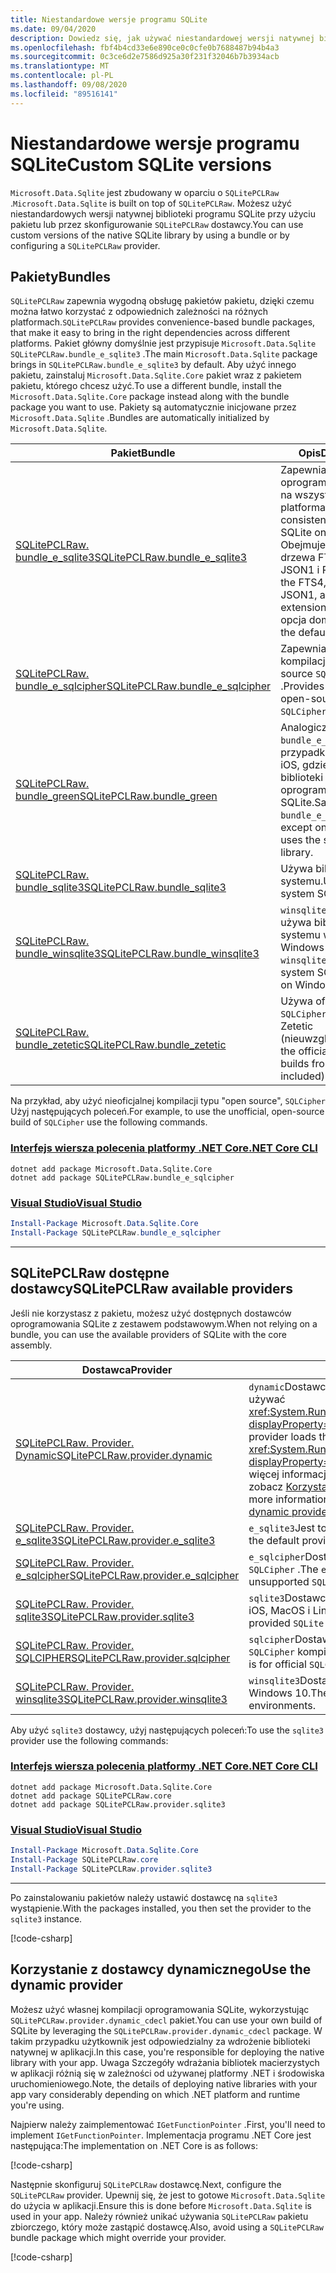 ```yaml
---
title: Niestandardowe wersje programu SQLite
ms.date: 09/04/2020
description: Dowiedz się, jak używać niestandardowej wersji natywnej biblioteki programu SQLite.
ms.openlocfilehash: fbf4b4cd33e6e890ce0c0cfe0b7688487b94b4a3
ms.sourcegitcommit: 0c3ce6d2e7586d925a30f231f32046b7b3934acb
ms.translationtype: MT
ms.contentlocale: pl-PL
ms.lasthandoff: 09/08/2020
ms.locfileid: "89516141"
---
```

# <a name="custom-sqlite-versions"></a><span data-ttu-id="8e35b-103">Niestandardowe wersje programu SQLite</span><span class="sxs-lookup"><span data-stu-id="8e35b-103">Custom SQLite versions</span></span>

<span data-ttu-id="8e35b-104">`Microsoft.Data.Sqlite` jest zbudowany w oparciu o `SQLitePCLRaw` .</span><span class="sxs-lookup"><span data-stu-id="8e35b-104">`Microsoft.Data.Sqlite` is built on top of `SQLitePCLRaw`.</span></span> <span data-ttu-id="8e35b-105">Możesz użyć niestandardowych wersji natywnej biblioteki programu SQLite przy użyciu pakietu lub przez skonfigurowanie `SQLitePCLRaw` dostawcy.</span><span class="sxs-lookup"><span data-stu-id="8e35b-105">You can use custom versions of the native SQLite library by using a bundle or by configuring a `SQLitePCLRaw` provider.</span></span>

## <a name="bundles"></a><span data-ttu-id="8e35b-106">Pakiety</span><span class="sxs-lookup"><span data-stu-id="8e35b-106">Bundles</span></span>

<span data-ttu-id="8e35b-107">`SQLitePCLRaw` zapewnia wygodną obsługę pakietów pakietu, dzięki czemu można łatwo korzystać z odpowiednich zależności na różnych platformach.</span><span class="sxs-lookup"><span data-stu-id="8e35b-107">`SQLitePCLRaw` provides convenience-based bundle packages, that make it easy to bring in the right dependencies across different platforms.</span></span> <span data-ttu-id="8e35b-108">Pakiet główny domyślnie jest przypisuje `Microsoft.Data.Sqlite` `SQLitePCLRaw.bundle_e_sqlite3` .</span><span class="sxs-lookup"><span data-stu-id="8e35b-108">The main `Microsoft.Data.Sqlite` package brings in `SQLitePCLRaw.bundle_e_sqlite3` by default.</span></span> <span data-ttu-id="8e35b-109">Aby użyć innego pakietu, zainstaluj `Microsoft.Data.Sqlite.Core` pakiet wraz z pakietem pakietu, którego chcesz użyć.</span><span class="sxs-lookup"><span data-stu-id="8e35b-109">To use a different bundle, install the `Microsoft.Data.Sqlite.Core` package instead along with the bundle package you want to use.</span></span> <span data-ttu-id="8e35b-110">Pakiety są automatycznie inicjowane przez `Microsoft.Data.Sqlite` .</span><span class="sxs-lookup"><span data-stu-id="8e35b-110">Bundles are automatically initialized by `Microsoft.Data.Sqlite`.</span></span>

| <span data-ttu-id="8e35b-111">Pakiet</span><span class="sxs-lookup"><span data-stu-id="8e35b-111">Bundle</span></span> | <span data-ttu-id="8e35b-112">Opis</span><span class="sxs-lookup"><span data-stu-id="8e35b-112">Description</span></span> |
|--|--|
| [<span data-ttu-id="8e35b-113">SQLitePCLRaw. bundle_e_sqlite3</span><span class="sxs-lookup"><span data-stu-id="8e35b-113">SQLitePCLRaw.bundle_e_sqlite3</span></span>](https://www.nuget.org/packages/SQLitePCLRaw.bundle_e_sqlite3) | <span data-ttu-id="8e35b-114">Zapewnia spójną wersję oprogramowania SQLite na wszystkich platformach.</span><span class="sxs-lookup"><span data-stu-id="8e35b-114">Provides a consistent version of SQLite on all platforms.</span></span> <span data-ttu-id="8e35b-115">Obejmuje rozszerzenia drzewa FTS4, FTS5, JSON1 i R \*.</span><span class="sxs-lookup"><span data-stu-id="8e35b-115">Includes the FTS4, FTS5, JSON1, and R\*Tree extensions.</span></span> <span data-ttu-id="8e35b-116">Jest to opcja domyślna.</span><span class="sxs-lookup"><span data-stu-id="8e35b-116">This is the default.</span></span> |
| [<span data-ttu-id="8e35b-117">SQLitePCLRaw. bundle_e_sqlcipher</span><span class="sxs-lookup"><span data-stu-id="8e35b-117">SQLitePCLRaw.bundle_e_sqlcipher</span></span>](https://www.nuget.org/packages/SQLitePCLRaw.bundle_e_sqlcipher) | <span data-ttu-id="8e35b-118">Zapewnia nieoficjalną kompilację typu open source `SQLCipher` .</span><span class="sxs-lookup"><span data-stu-id="8e35b-118">Provides an unofficial, open-source build of `SQLCipher`.</span></span> |
| [<span data-ttu-id="8e35b-119">SQLitePCLRaw. bundle_green</span><span class="sxs-lookup"><span data-stu-id="8e35b-119">SQLitePCLRaw.bundle_green</span></span>](https://www.nuget.org/packages/SQLitePCLRaw.bundle_green) | <span data-ttu-id="8e35b-120">Analogicznie jak `bundle_e_sqlite3` w przypadku systemu iOS, gdzie używa biblioteki oprogramowania SQLite.</span><span class="sxs-lookup"><span data-stu-id="8e35b-120">Same as `bundle_e_sqlite3`, except on iOS where it uses the system SQLite library.</span></span> |
| [<span data-ttu-id="8e35b-121">SQLitePCLRaw. bundle_sqlite3</span><span class="sxs-lookup"><span data-stu-id="8e35b-121">SQLitePCLRaw.bundle_sqlite3</span></span>](https://www.nuget.org/packages/SQLitePCLRaw.bundle_sqlite3) | <span data-ttu-id="8e35b-122">Używa biblioteki SQLite systemu.</span><span class="sxs-lookup"><span data-stu-id="8e35b-122">Uses the system SQLite library.</span></span> |
| [<span data-ttu-id="8e35b-123">SQLitePCLRaw. bundle_winsqlite3</span><span class="sxs-lookup"><span data-stu-id="8e35b-123">SQLitePCLRaw.bundle_winsqlite3</span></span>](https://www.nuget.org/packages/SQLitePCLRaw.bundle_winsqlite3) | <span data-ttu-id="8e35b-124">`winsqlite3.dll`Program używa biblioteki SQLite systemu w systemie Windows 10.</span><span class="sxs-lookup"><span data-stu-id="8e35b-124">Uses `winsqlite3.dll`, the system SQLite library on Windows 10.</span></span> |
| [<span data-ttu-id="8e35b-125">SQLitePCLRaw. bundle_zetetic</span><span class="sxs-lookup"><span data-stu-id="8e35b-125">SQLitePCLRaw.bundle_zetetic</span></span>](https://www.nuget.org/packages/SQLitePCLRaw.bundle_zetetic) | <span data-ttu-id="8e35b-126">Używa oficjalnych `SQLCipher` kompilacji z Zetetic (nieuwzględnione).</span><span class="sxs-lookup"><span data-stu-id="8e35b-126">Uses the official `SQLCipher` builds from Zetetic (not included).</span></span> |

<span data-ttu-id="8e35b-127">Na przykład, aby użyć nieoficjalnej kompilacji typu "open source", `SQLCipher` Użyj następujących poleceń.</span><span class="sxs-lookup"><span data-stu-id="8e35b-127">For example, to use the unofficial, open-source build of `SQLCipher` use the following commands.</span></span>

### <a name="net-core-cli"></a>[<span data-ttu-id="8e35b-128">Interfejs wiersza polecenia platformy .NET Core</span><span class="sxs-lookup"><span data-stu-id="8e35b-128">.NET Core CLI</span></span>](#tab/netcore-cli)

```dotnetcli
dotnet add package Microsoft.Data.Sqlite.Core
dotnet add package SQLitePCLRaw.bundle_e_sqlcipher
```

### <a name="visual-studio"></a>[<span data-ttu-id="8e35b-129">Visual Studio</span><span class="sxs-lookup"><span data-stu-id="8e35b-129">Visual Studio</span></span>](#tab/visual-studio)

``` PowerShell
Install-Package Microsoft.Data.Sqlite.Core
Install-Package SQLitePCLRaw.bundle_e_sqlcipher
```

---

## <a name="sqlitepclraw-available-providers"></a><span data-ttu-id="8e35b-130">SQLitePCLRaw dostępne dostawcy</span><span class="sxs-lookup"><span data-stu-id="8e35b-130">SQLitePCLRaw available providers</span></span>

<span data-ttu-id="8e35b-131">Jeśli nie korzystasz z pakietu, możesz użyć dostępnych dostawców oprogramowania SQLite z zestawem podstawowym.</span><span class="sxs-lookup"><span data-stu-id="8e35b-131">When not relying on a bundle, you can use the available providers of SQLite with the core assembly.</span></span>

| <span data-ttu-id="8e35b-132">Dostawca</span><span class="sxs-lookup"><span data-stu-id="8e35b-132">Provider</span></span> | <span data-ttu-id="8e35b-133">Opis</span><span class="sxs-lookup"><span data-stu-id="8e35b-133">Description</span></span> |
|--|--|
| [<span data-ttu-id="8e35b-134">SQLitePCLRaw. Provider. Dynamic</span><span class="sxs-lookup"><span data-stu-id="8e35b-134">SQLitePCLRaw.provider.dynamic</span></span>](https://www.nuget.org/packages/SQLitePCLRaw.provider.dynamic) | <span data-ttu-id="8e35b-135">`dynamic`Dostawca ładuje bibliotekę natywną zamiast używać <xref:System.Runtime.InteropServices.DllImportAttribute?displayProperty=nameWithType> atrybutów.</span><span class="sxs-lookup"><span data-stu-id="8e35b-135">The `dynamic` provider loads the native library instead of using <xref:System.Runtime.InteropServices.DllImportAttribute?displayProperty=nameWithType> attributes.</span></span> <span data-ttu-id="8e35b-136">Aby uzyskać więcej informacji na temat korzystania z tego dostawcy, zobacz [Korzystanie z dostawcy dynamicznego](#use-the-dynamic-provider).</span><span class="sxs-lookup"><span data-stu-id="8e35b-136">For more information on using this provider, see [use the dynamic provider](#use-the-dynamic-provider).</span></span> |
| [<span data-ttu-id="8e35b-137">SQLitePCLRaw. Provider. e_sqlite3</span><span class="sxs-lookup"><span data-stu-id="8e35b-137">SQLitePCLRaw.provider.e_sqlite3</span></span>](https://www.nuget.org/packages/SQLitePCLRaw.provider.e_sqlite3) | <span data-ttu-id="8e35b-138">`e_sqlite3`Jest to domyślny dostawca.</span><span class="sxs-lookup"><span data-stu-id="8e35b-138">The `e_sqlite3` is the default provider.</span></span> |
| [<span data-ttu-id="8e35b-139">SQLitePCLRaw. Provider. e_sqlcipher</span><span class="sxs-lookup"><span data-stu-id="8e35b-139">SQLitePCLRaw.provider.e_sqlcipher</span></span>](https://www.nuget.org/packages/SQLitePCLRaw.provider.e_sqlcipher) | <span data-ttu-id="8e35b-140">`e_sqlcipher`Dostawca jest nieoficjalny i nieobsługiwany `SQLCipher` .</span><span class="sxs-lookup"><span data-stu-id="8e35b-140">The `e_sqlcipher` provider is the unofficial and unsupported `SQLCipher`.</span></span> |
| [<span data-ttu-id="8e35b-141">SQLitePCLRaw. Provider. sqlite3</span><span class="sxs-lookup"><span data-stu-id="8e35b-141">SQLitePCLRaw.provider.sqlite3</span></span>](https://www.nuget.org/packages/SQLitePCLRaw.provider.sqlite3) | <span data-ttu-id="8e35b-142">`sqlite3`Dostawca jest systemem `SQLite` dla systemów iOS, MacOS i Linux.</span><span class="sxs-lookup"><span data-stu-id="8e35b-142">The `sqlite3` provider is a system-provided `SQLite` for iOS, macOS, and Linux.</span></span> |
| [<span data-ttu-id="8e35b-143">SQLitePCLRaw. Provider. SQLCIPHER</span><span class="sxs-lookup"><span data-stu-id="8e35b-143">SQLitePCLRaw.provider.sqlcipher</span></span>](https://www.nuget.org/packages/SQLitePCLRaw.provider.sqlcipher) | <span data-ttu-id="8e35b-144">`sqlcipher`Dostawca jest przeznaczony do oficjalnych `SQLCipher` kompilacji z `Zetetic` .</span><span class="sxs-lookup"><span data-stu-id="8e35b-144">The `sqlcipher` provider is for official `SQLCipher` builds from `Zetetic`.</span></span> |
| [<span data-ttu-id="8e35b-145">SQLitePCLRaw. Provider. winsqlite3</span><span class="sxs-lookup"><span data-stu-id="8e35b-145">SQLitePCLRaw.provider.winsqlite3</span></span>](https://www.nuget.org/packages/SQLitePCLRaw.provider.winsqlite3) | <span data-ttu-id="8e35b-146">`winsqlite3`Dostawca dotyczy środowisk systemu Windows 10.</span><span class="sxs-lookup"><span data-stu-id="8e35b-146">The `winsqlite3` provider is for Windows 10 environments.</span></span> |

<span data-ttu-id="8e35b-147">Aby użyć `sqlite3` dostawcy, użyj następujących poleceń:</span><span class="sxs-lookup"><span data-stu-id="8e35b-147">To use the `sqlite3` provider use the following commands:</span></span>

### <a name="net-core-cli"></a>[<span data-ttu-id="8e35b-148">Interfejs wiersza polecenia platformy .NET Core</span><span class="sxs-lookup"><span data-stu-id="8e35b-148">.NET Core CLI</span></span>](#tab/netcore-cli)

```dotnetcli
dotnet add package Microsoft.Data.Sqlite.Core
dotnet add package SQLitePCLRaw.core
dotnet add package SQLitePCLRaw.provider.sqlite3
```

### <a name="visual-studio"></a>[<span data-ttu-id="8e35b-149">Visual Studio</span><span class="sxs-lookup"><span data-stu-id="8e35b-149">Visual Studio</span></span>](#tab/visual-studio)

``` PowerShell
Install-Package Microsoft.Data.Sqlite.Core
Install-Package SQLitePCLRaw.core
Install-Package SQLitePCLRaw.provider.sqlite3
```

---

<span data-ttu-id="8e35b-150">Po zainstalowaniu pakietów należy ustawić dostawcę na `sqlite3` wystąpienie.</span><span class="sxs-lookup"><span data-stu-id="8e35b-150">With the packages installed, you then set the provider to the `sqlite3` instance.</span></span>

[!code-csharp[](../../../../samples/snippets/standard/data/sqlite/SqliteProviderSample/Program.cs)]

## <a name="use-the-dynamic-provider"></a><span data-ttu-id="8e35b-151">Korzystanie z dostawcy dynamicznego</span><span class="sxs-lookup"><span data-stu-id="8e35b-151">Use the dynamic provider</span></span>

<span data-ttu-id="8e35b-152">Możesz użyć własnej kompilacji oprogramowania SQLite, wykorzystując `SQLitePCLRaw.provider.dynamic_cdecl` pakiet.</span><span class="sxs-lookup"><span data-stu-id="8e35b-152">You can use your own build of SQLite by leveraging the `SQLitePCLRaw.provider.dynamic_cdecl` package.</span></span> <span data-ttu-id="8e35b-153">W takim przypadku użytkownik jest odpowiedzialny za wdrożenie biblioteki natywnej w aplikacji.</span><span class="sxs-lookup"><span data-stu-id="8e35b-153">In this case, you're responsible for deploying the native library with your app.</span></span> <span data-ttu-id="8e35b-154">Uwaga Szczegóły wdrażania bibliotek macierzystych w aplikacji różnią się w zależności od używanej platformy .NET i środowiska uruchomieniowego.</span><span class="sxs-lookup"><span data-stu-id="8e35b-154">Note, the details of deploying native libraries with your app vary considerably depending on which .NET platform and runtime you're using.</span></span>

<span data-ttu-id="8e35b-155">Najpierw należy zaimplementować `IGetFunctionPointer` .</span><span class="sxs-lookup"><span data-stu-id="8e35b-155">First, you'll need to implement `IGetFunctionPointer`.</span></span> <span data-ttu-id="8e35b-156">Implementacja programu .NET Core jest następująca:</span><span class="sxs-lookup"><span data-stu-id="8e35b-156">The implementation on .NET Core is as follows:</span></span>

[!code-csharp[](../../../../samples/snippets/standard/data/sqlite/SystemLibrarySample/Program.cs?name=snippet_NativeLibraryAdapter)]

<span data-ttu-id="8e35b-157">Następnie skonfiguruj `SQLitePCLRaw` dostawcę.</span><span class="sxs-lookup"><span data-stu-id="8e35b-157">Next, configure the `SQLitePCLRaw` provider.</span></span> <span data-ttu-id="8e35b-158">Upewnij się, że jest to gotowe `Microsoft.Data.Sqlite` do użycia w aplikacji.</span><span class="sxs-lookup"><span data-stu-id="8e35b-158">Ensure this is done before `Microsoft.Data.Sqlite` is used in your app.</span></span> <span data-ttu-id="8e35b-159">Należy również unikać używania `SQLitePCLRaw` pakietu zbiorczego, który może zastąpić dostawcę.</span><span class="sxs-lookup"><span data-stu-id="8e35b-159">Also, avoid using a `SQLitePCLRaw` bundle package which might override your provider.</span></span>

[!code-csharp[](../../../../samples/snippets/standard/data/sqlite/SystemLibrarySample/Program.cs?name=snippet_SetProvider)]
